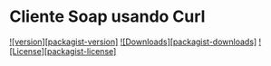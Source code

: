 # Cliente Soap usando Curl 

[![version][packagist-version]][packagist-url]
[![Downloads][packagist-downloads]][packagist-url]
[![License][packagist-license]][license-url]


[packagist-url]: https://packagist.org/packages/aleplusplus/soapclient-curl-php

[license-url]: https://github.com/aleplusplus/soapclient-curl-php/blob/master/LICENSE
